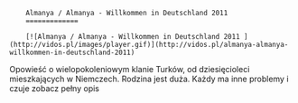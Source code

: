 
        Almanya / Almanya - Willkommen in Deutschland 2011 
        =============
        
        [![Almanya / Almanya - Willkommen in Deutschland 2011 ](http://vidos.pl/images/player.gif)](http://vidos.pl/almanya-almanya-willkommen-in-deutschland-2011)
        
        
 Opowieść o wielopokoleniowym klanie Turków, od dziesięcioleci mieszkających w Niemczech. Rodzina jest duża. Każdy ma inne problemy i czuje zobacz pełny opis
    